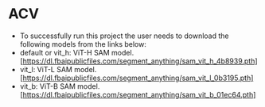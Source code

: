 # ACV

- To successfully run this project the user needs to download the following models from the links below:
- default or vit_h: ViT-H SAM model.[https://dl.fbaipublicfiles.com/segment_anything/sam_vit_h_4b8939.pth]
- vit_l: ViT-L SAM model.[https://dl.fbaipublicfiles.com/segment_anything/sam_vit_l_0b3195.pth]
- vit_b: ViT-B SAM model.[https://dl.fbaipublicfiles.com/segment_anything/sam_vit_b_01ec64.pth]
